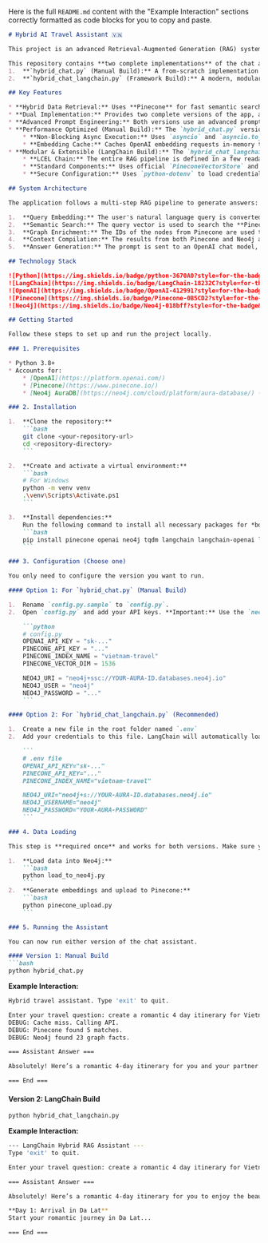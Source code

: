 Here is the full `README.md` content with the "Example Interaction" sections correctly formatted as code blocks for you to copy and paste.

````markdown
# Hybrid AI Travel Assistant 🇻🇳

This project is an advanced Retrieval-Augmented Generation (RAG) system designed to answer travel queries about Vietnam. It leverages a hybrid data retrieval approach, combining the strengths of semantic vector search with a structured knowledge graph to provide contextually rich, accurate, and engaging answers.

This repository contains **two complete implementations** of the chat assistant:
1.  **`hybrid_chat.py` (Manual Build):** A from-scratch implementation using Python's `asyncio` to demonstrate foundational understanding of RAG and asynchronous programming.
2.  **`hybrid_chat_langchain.py` (Framework Build):** A modern, modular implementation using **LangChain Expression Language (LCEL)** to show a scalable, maintainable, and industry-standard approach.

## Key Features

* **Hybrid Data Retrieval:** Uses **Pinecone** for fast semantic search (finding *what's* relevant) and **Neo4j** to enrich that context with factual relationships (finding *how* it's connected).
* **Dual Implementation:** Provides two complete versions of the app, allowing for a direct comparison between a manual build and a modern framework build.
* **Advanced Prompt Engineering:** Both versions use an advanced prompt that gives the AI an "expert travel guide" persona and includes strict instructions to *not* use technical IDs, resulting in clean, natural, and human-readable answers.
* **Performance Optimized (Manual Build):** The `hybrid_chat.py` version features:
    * **Non-Blocking Async Execution:** Uses `asyncio` and `asyncio.to_thread` to run all I/O-bound operations.
    * **Embedding Cache:** Caches OpenAI embedding requests in-memory to reduce API calls.
* **Modular & Extensible (LangChain Build):** The `hybrid_chat_langchain.py` version features:
    * **LCEL Chain:** The entire RAG pipeline is defined in a few readable lines of code.
    * **Standard Components:** Uses official `PineconeVectorStore` and `Neo4jGraph` integrations.
    * **Secure Configuration:** Uses `python-dotenv` to load credentials from a `.env` file, keeping secrets out of the source code.

## System Architecture

The application follows a multi-step RAG pipeline to generate answers:

1.  **Query Embedding:** The user's natural language query is converted into a vector embedding.
2.  **Semantic Search:** The query vector is used to search the **Pinecone** index to find the most semantically similar travel nodes.
3.  **Graph Enrichment:** The IDs of the nodes from Pinecone are used to query the **Neo4j** knowledge graph, finding explicitly connected entities and their relationships.
4.  **Context Compilation:** The results from both Pinecone and Neo4j are compiled into a single, detailed prompt.
5.  **Answer Generation:** The prompt is sent to an OpenAI chat model, which generates a final, human-readable answer based *only* on the provided context.

## Technology Stack

![Python](https://img.shields.io/badge/python-3670A0?style=for-the-badge&logo=python&logoColor=ffdd54)
![LangChain](https://img.shields.io/badge/LangChain-18232C?style=for-the-badge&logo=langchain&logoColor=white)
![OpenAI](https://img.shields.io/badge/OpenAI-412991?style=for-the-badge&logo=openai&logoColor=white)
![Pinecone](https://img.shields.io/badge/Pinecone-0B5CD2?style=for-the-badge&logo=pinecone&logoColor=white)
![Neo4j](https://img.shields.io/badge/Neo4j-018bff?style=for-the-badge&logo=neo4j&logoColor=white)

## Getting Started

Follow these steps to set up and run the project locally.

### 1. Prerequisites

* Python 3.8+
* Accounts for:
    * [OpenAI](https://platform.openai.com/)
    * [Pinecone](https://www.pinecone.io/)
    * [Neo4j AuraDB](https://neo4j.com/cloud/platform/aura-database/) (or a local instance)

### 2. Installation

1.  **Clone the repository:**
    ```bash
    git clone <your-repository-url>
    cd <repository-directory>
    ```

2.  **Create and activate a virtual environment:**
    ```bash
    # For Windows
    python -m venv venv
    .\venv\Scripts\Activate.ps1
    ```

3.  **Install dependencies:**
    Run the following command to install all necessary packages for *both* versions of the script.
    ```bash
    pip install pinecone openai neo4j tqdm langchain langchain-openai langchain-pinecone langchain-neo4j python-dotenv
    ```

### 3. Configuration (Choose one)

You only need to configure the version you want to run.

#### Option 1: For `hybrid_chat.py` (Manual Build)

1.  Rename `config.py.sample` to `config.py`.
2.  Open `config.py` and add your API keys. **Important:** Use the `neo4j+ssc://` scheme for your URI to avoid SSL errors.

    ```python
    # config.py
    OPENAI_API_KEY = "sk-..."
    PINECONE_API_KEY = "..."
    PINECONE_INDEX_NAME = "vietnam-travel"
    PINECONE_VECTOR_DIM = 1536

    NEO4J_URI = "neo4j+ssc://YOUR-AURA-ID.databases.neo4j.io"
    NEO4J_USER = "neo4j"
    NEO4J_PASSWORD = "..."
    ```

#### Option 2: For `hybrid_chat_langchain.py` (Recommended)

1.  Create a new file in the root folder named `.env`
2.  Add your credentials to this file. LangChain will automatically load them.

    ```
    # .env file
    OPENAI_API_KEY="sk-..."
    PINECONE_API_KEY="..."
    PINECONE_INDEX_NAME="vietnam-travel"

    NEO4J_URI="neo4j+s://YOUR-AURA-ID.databases.neo4j.io"
    NEO4J_USERNAME="neo4j"
    NEO4J_PASSWORD="YOUR-AURA-PASSWORD"
    ```

### 4. Data Loading

This step is **required once** and works for both versions. Make sure your `config.py` file is set up before running.

1.  **Load data into Neo4j:**
    ```bash
    python load_to_neo4j.py
    ```
2.  **Generate embeddings and upload to Pinecone:**
    ```bash
    python pinecone_upload.py
    ```

### 5. Running the Assistant

You can now run either version of the chat assistant.

#### Version 1: Manual Build
```bash
python hybrid_chat.py
````

**Example Interaction:**

```bash
Hybrid travel assistant. Type 'exit' to quit.

Enter your travel question: create a romantic 4 day itinerary for Vietnam
DEBUG: Cache miss. Calling API.
DEBUG: Pinecone found 5 matches.
DEBUG: Neo4j found 23 graph facts.

=== Assistant Answer ===

Absolutely! Here’s a romantic 4-day itinerary for you and your partner...

=== End ===
```

#### Version 2: LangChain Build

```bash
python hybrid_chat_langchain.py
```

**Example Interaction:**

```bash
--- LangChain Hybrid RAG Assistant ---
Type 'exit' to quit.

Enter your travel question: create a romantic 4 day itinerary for Vietnam

=== Assistant Answer ===

Absolutely! Here’s a romantic 4-day itinerary for you to enjoy the beauty and charm of Vietnam.

**Day 1: Arrival in Da Lat**
Start your romantic journey in Da Lat...

=== End ===
```

```
```

